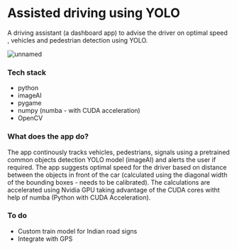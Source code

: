 # Assisted driving using YOLO

A driving assistant (a dashboard app) to advise the driver on optimal speed , vehicles and pedestrian detection using YOLO.

![unnamed](https://user-images.githubusercontent.com/18646185/94140063-50091000-fe88-11ea-9096-f970ac3404f7.png)


### Tech stack
- python
- imageAI
- pygame
- numpy (numba -  with CUDA acceleration)
- OpenCV

### What does the app do?

The app continously tracks vehicles, pedestrians, signals using a pretrained common objects detection YOLO model (imageAI) and alerts the user if required. The app suggests optimal speed for the driver based on distance between the objects in front of the car (calculated using the diagonal width of the bounding boxes - needs to be calibrated). The calculations are accelerated using Nvidia GPU taking advantage of the CUDA cores witht help of numba (Python with CUDA Acceleration).

### To do
- Custom train model for Indian road signs
- Integrate with GPS

